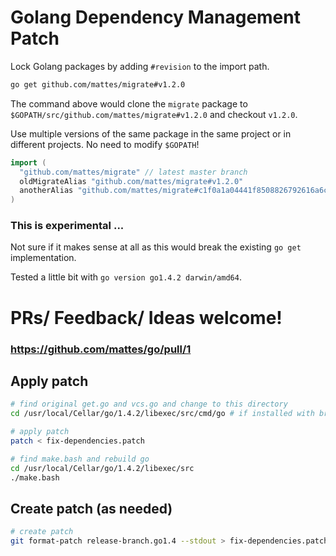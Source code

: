 # Golang Dependency Management Patch

Lock Golang packages by adding ``#revision`` to the import path. 

```bash
go get github.com/mattes/migrate#v1.2.0
```

The command above would clone the ``migrate`` package to 
``$GOPATH/src/github.com/mattes/migrate#v1.2.0`` and checkout ``v1.2.0``.

Use multiple versions of the same package in the same project or in
different projects. No need to modify ``$GOPATH``!

```go
import (
  "github.com/mattes/migrate" // latest master branch
  oldMigrateAlias "github.com/mattes/migrate#v1.2.0"
  anotherAlias "github.com/mattes/migrate#c1f0a1a04441f8508826792616a6cb0f65968283"
)
```

### This is experimental ...

Not sure if it makes sense at all as this would break
the existing ``go get`` implementation.

Tested a little bit with ``go version go1.4.2 darwin/amd64``.

# __PRs/ Feedback/ Ideas welcome!__
### __https://github.com/mattes/go/pull/1__


## Apply patch

```bash
# find original get.go and vcs.go and change to this directory
cd /usr/local/Cellar/go/1.4.2/libexec/src/cmd/go # if installed with brew

# apply patch
patch < fix-dependencies.patch

# find make.bash and rebuild go
cd /usr/local/Cellar/go/1.4.2/libexec/src
./make.bash
```


## Create patch (as needed)

```bash
# create patch 
git format-patch release-branch.go1.4 --stdout > fix-dependencies.patch
```